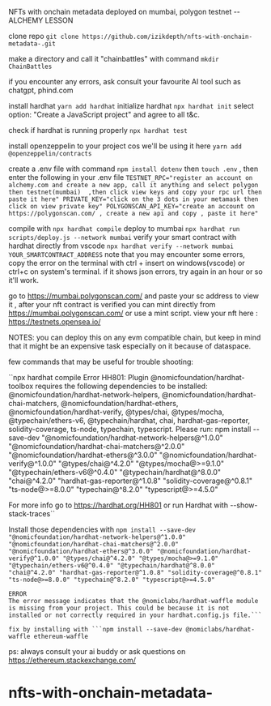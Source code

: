 NFTs with onchain metadata deployed on mumbai, polygon testnet -- ALCHEMY LESSON

clone repo ``git clone https://github.com/izikdepth/nfts-with-onchain-metadata-.git``

make a directory and call it "chainbattles" with command ``mkdir ChainBattles``

if you encounter any errors, ask consult your favourite AI tool such as chatgpt, phind.com 

install hardhat ``yarn add hardhat``
initialize hardhat  ``npx hardhat init``
select option:
    "Create a JavaScript project" and agree to all t&c.

check if hardhat is running properly ``npx hardhat test``

install openzeppelin to your project cos we'll be using it here ``yarn add @openzeppelin/contracts``

create a .env file with command ``npm install dotenv`` then ``touch .env`` , then enter the following in your .env file
``TESTNET_RPC="register an account on alchemy.com and create a new app, call it anything and select polygon then testnet(mumbai)  ,then click view keys and copy your rpc url then paste it here"
PRIVATE_KEY="click on the 3 dots in your metamask then click on view private key"
POLYGONSCAN_API_KEY="create an account on https://polygonscan.com/ , create a new api and copy , paste it here"
``

compile with ``npx hardhat compile``
deploy to mumbai ``npx hardhat run scripts/deploy.js --network mumbai``
verify your smart contract with hardhat directly from vscode ``npx hardhat verify --network mumbai YOUR_SMARTCONTRACT_ADDRESS`` note that you may encounter some errors, copy the error on the terminal with ctrl + insert on windows(vscode) or ctrl+c on  system's terminal. if it shows json errors, try again in an hour or so it'll work.

go to https://mumbai.polygonscan.com/ and paste your sc address to view it , after your nft contract is verified you can mint directly from https://mumbai.polygonscan.com/ or use a mint script.
view your nft here : https://testnets.opensea.io/


NOTES:  you can deploy this on any evm compatible chain, but keep in mind that it might be an expensive task especially on it because  of dataspace. 

few commands that may be useful for trouble shooting:

``npx hardhat compile
Error HH801: Plugin @nomicfoundation/hardhat-toolbox requires the following dependencies to be installed: @nomicfoundation/hardhat-network-helpers, @nomicfoundation/hardhat-chai-matchers, @nomicfoundation/hardhat-ethers, @nomicfoundation/hardhat-verify, @types/chai, @types/mocha, @typechain/ethers-v6, @typechain/hardhat, chai, hardhat-gas-reporter, solidity-coverage, ts-node, typechain, typescript.
Please run: npm install --save-dev "@nomicfoundation/hardhat-network-helpers@^1.0.0" "@nomicfoundation/hardhat-chai-matchers@^2.0.0" "@nomicfoundation/hardhat-ethers@^3.0.0" "@nomicfoundation/hardhat-verify@^1.0.0" "@types/chai@^4.2.0" "@types/mocha@>=9.1.0" "@typechain/ethers-v6@^0.4.0" "@typechain/hardhat@^8.0.0" "chai@^4.2.0" "hardhat-gas-reporter@^1.0.8" "solidity-coverage@^0.8.1" "ts-node@>=8.0.0" "typechain@^8.2.0" "typescript@>=4.5.0"

For more info go to https://hardhat.org/HH801 or run Hardhat with --show-stack-traces`` 

Install those dependencies with ``npm install --save-dev "@nomicfoundation/hardhat-network-helpers@^1.0.0" "@nomicfoundation/hardhat-chai-matchers@^2.0.0" "@nomicfoundation/hardhat-ethers@^3.0.0" "@nomicfoundation/hardhat-verify@^1.0.0" "@types/chai@^4.2.0" "@types/mocha@>=9.1.0" "@typechain/ethers-v6@^0.4.0" "@typechain/hardhat@^8.0.0" "chai@^4.2.0" "hardhat-gas-reporter@^1.0.8" "solidity-coverage@^0.8.1" "ts-node@>=8.0.0" "typechain@^8.2.0" "typescript@>=4.5.0"
``

```
ERROR
The error message indicates that the @nomiclabs/hardhat-waffle module is missing from your project. This could be because it is not installed or not correctly required in your hardhat.config.js file.```

fix by installing with ```npm install --save-dev @nomiclabs/hardhat-waffle ethereum-waffle
```

ps: always consult your ai buddy or ask questions on https://ethereum.stackexchange.com/
# nfts-with-onchain-metadata-
